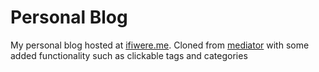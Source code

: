 Personal Blog
========
My personal blog hosted at [ifiwere.me](www.ifiwere.me).
Cloned from [mediator](https://github.com/dirkfabisch/mediator) with some added functionality such as clickable tags and categories



